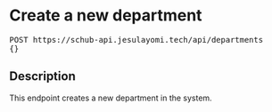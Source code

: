 # Create a new department

<pre id='liveapi-code'>POST https://schub-api.jesulayomi.tech/api/departments
{}</pre>

## Description
This endpoint creates a new department in the system.
